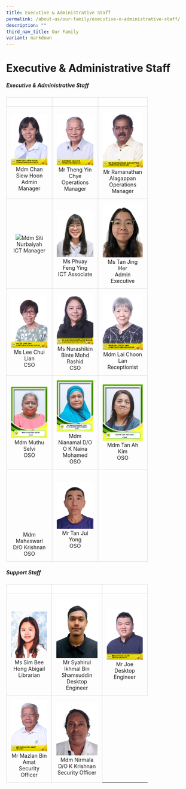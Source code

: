 ```yaml
---
title: Executive & Administrative Staff
permalink: /about-us/our-family/executive-n-administrative-staff/
description: ""
third_nav_title: Our Family
variant: markdown
---
```

# Executive &amp; Administrative Staff


<style>
 
table {
	width: 75%;
	border-collapse: collapse;
	margin-top: 20px;
	max-width: 600px;
}

th, td {
      border: 1px solid #dddddd;
      text-align: left;
      padding: 12px;
}

th {
	background-color: #FFFFFF;
	width: 25%;
}
	
td { 
			text-align: center !important;  
			width: 25%;
}
</style>

<h5><strong>Executive &amp; Administrative Staff</strong></h5>

<table>
	<thead>
  <tr>
    <th></th>
    <th></th>
    <th></th>
  </tr>
	</thead>
	<tbody>
  <tr>
    <td><img src="/images/About%20us/Executive%20&amp;%20Admin%20Staff/MdmChanSiewHoon.jpg"> Mdm Chan Siew Hoon<br>Admin Manager</td>
    <td><img src="/images/About%20us/Executive%20&amp;%20Admin%20Staff/MrThengYinChye.jpg"> Mr Theng Yin Chye<br>Operations Manager</td>
    <td><img src="/images/About%20us/Executive%20&amp;%20Admin%20Staff/MrRamanathanAlagappan.jpg"> Mr Ramanathan Alagappan<br>Operations Manager</td>
  </tr>
  <tr>
		    <td><img src="/images/About%20us/Executive%20&amp;%20Admin%20Staff/SitiNurbaiyah.jpeg">Mdm Siti Nurbaiyah<br>ICT Manager 
    </td><td><img src="/images/About%20us/Executive%20&amp;%20Admin%20Staff/FengYing.jpg">Ms Phuay Feng Ying<br>ICT Associate </td>
    <td><img src="/images/About%20us/Executive%20&amp;%20Admin%20Staff/MsTanJingHer.jpg">Ms Tan Jing Her<br>Admin Executive</td>
 
  </tr>
  <tr>
    <td> <img src="/images/About%20us/Executive%20&amp;%20Admin%20Staff/MsLeeChuiLian.jpg">Ms Lee Chui Lian<br>CSO </td>
			<td> <img src="/images/About%20us/Executive%20&amp;%20Admin%20Staff/MsNurashikinBinteMohdRashid.jpg">Ms Nurashikin Binte Mohd Rashid<br>CSO </td>
			<td><img src="/images/About%20us/Executive%20&amp;%20Admin%20Staff/MdmLaiChooiLan.jpg"> Mdm Lai Choon Lan<br>Receptionist</td>
  </tr>
  <tr>
    <td><img src="/images/About%20us/Executive%20&amp;%20Admin%20Staff/EAS10.jpg"> Mdm Muthu Selvi<br>OSO </td>
    <td><img src="/images/About%20us/Executive%20&amp;%20Admin%20Staff/EAS11.jpg">Mdm Nianamal D/O O K Naina Mohamed<br>OSO </td>
     <td><img src="/images/About%20us/Executive%20&amp;%20Admin%20Staff/EAS9.jpg">Mdm Tan Ah Kim<br>OSO </td>
  </tr>
	  <tr>
    <td><br><br><br><br><br><br><br><br><br> Mdm Maheswari D/O Krishnan<br>OSO </td>
    <td><img src="/images/About%20us/Executive%20&amp;%20Admin%20Staff/MrTanJuiYong.jpg">Mr Tan Jui Yong<br>OSO </td>
     <td><br></td>
  </tr>
	</tbody>
</table>

<h5><strong>Support Staff</strong></h5>
<table>
	<thead>
		<tr>
			<th></th>
			<th></th>
			<th></th>
		</tr>
	</thead>
	<tbody>
  <tr>
    <td><img src="/images/About%20us/Executive%20&amp;%20Admin%20Staff/MsSimBeeHongAbigail.jpg">Ms Sim Bee Hong Abigail<br>Librarian</td>
    <td><img src="/images/About%20us/Executive%20&amp;%20Admin%20Staff/MrIkhmal.jpg">Mr Syahirul Ikhmal Bin Shamsuddin <br>Desktop Engineer</td>
		<td><img src="/images/About%20us/Executive%20&amp;%20Admin%20Staff/MrLohYaoZuJoe.jpg">Mr Joe<br>Desktop Engineer</td>
  </tr>
   <tr>
    <td><img src="/images/About%20us/Executive%20&amp;%20Admin%20Staff/MrMazlanBinAmat.jpg"> Mr Mazlan Bin Amat<br>Security Officer </td>
    <td><img src="/images/About%20us/Executive%20&amp;%20Admin%20Staff/MdmNirmalaDOKKrishnan.jpg">Mdm Nirmala D/O K Krishnan<br>Security Officer</td>
		</tr>
	</tbody>
	</table>